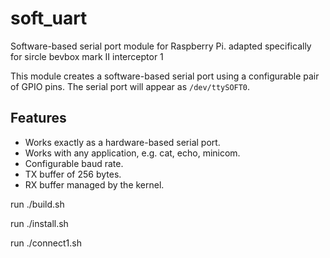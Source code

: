 # soft_uart

Software-based serial port module for Raspberry Pi.
adapted specifically for sircle bevbox mark II interceptor 1

This module creates a software-based serial port using a configurable pair of GPIO pins. The serial port will appear as `/dev/ttySOFT0`.

## Features

* Works exactly as a hardware-based serial port.
* Works with any application, e.g. cat, echo, minicom.
* Configurable baud rate.
* TX buffer of 256 bytes.
* RX buffer managed by the kernel.

run ./build.sh

run ./install.sh

run ./connect1.sh

